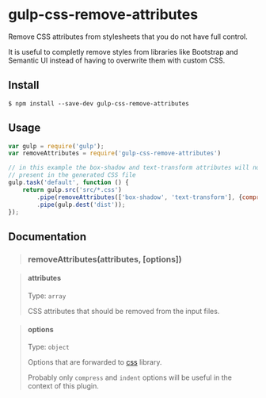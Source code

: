 # gulp-css-remove-attributes

Remove CSS attributes from stylesheets that you do not have full control.

It is useful to completly remove styles from libraries like Bootstrap and Semantic UI instead of having to overwrite them with custom CSS.

## Install

```
$ npm install --save-dev gulp-css-remove-attributes
```


## Usage

```js
var gulp = require('gulp');
var removeAttributes = require('gulp-css-remove-attributes')

// in this example the box-shadow and text-transform attributes will not be
// present in the generated CSS file
gulp.task('default', function () {
    return gulp.src('src/*.css')
        .pipe(removeAttributes(['box-shadow', 'text-transform'], {compress: true}))
        .pipe(gulp.dest('dist'));
});
```


## Documentation

> ### removeAttributes(attributes, [options])

> #### attributes
>
> Type: `array`
>
> CSS attributes that should be removed from the input files.


> #### options
>
> Type: `object`
>
> Options that are forwarded to [css](https://github.com/reworkcss/css#api) library.
>
>  Probably only `compress` and `indent` options will be useful in the context of this plugin.
